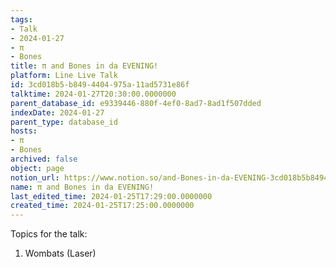 ```yaml
---
tags:
- Talk
- 2024-01-27
- π
- Bones
title: π and Bones in da EVENING!
platform: Line Live Talk
id: 3cd018b5-b849-4404-975a-11ad5731e86f
talktime: 2024-01-27T20:30:00.0000000
parent_database_id: e9339446-880f-4ef0-8ad7-8ad1f507dded
indexDate: 2024-01-27
parent_type: database_id
hosts:
- π
- Bones
archived: false
object: page
notion_url: https://www.notion.so/and-Bones-in-da-EVENING-3cd018b5b8494404975a11ad5731e86f
name: π and Bones in da EVENING!
last_edited_time: 2024-01-25T17:29:00.0000000
created_time: 2024-01-25T17:25:00.0000000
---
```


Topics for the talk:
1. Wombats (Laser)

























